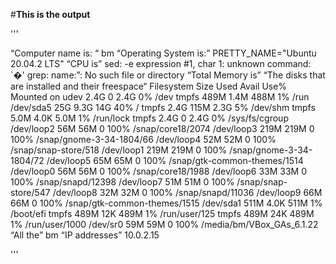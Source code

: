 #**This is the output**

'''

“Computer name is: “ bm
“Operating System is:”
PRETTY_NAME="Ubuntu 20.04.2 LTS"
“CPU is”
sed: -e expression #1, char 1: unknown command: `�'
grep: name:”: No such file or directory
“Total Memory is”
“The disks that are installed and their freespace“
Filesystem      Size  Used Avail Use% Mounted on
udev            2.4G     0  2.4G   0% /dev
tmpfs           489M  1.4M  488M   1% /run
/dev/sda5        25G  9.3G   14G  40% /
tmpfs           2.4G  115M  2.3G   5% /dev/shm
tmpfs           5.0M  4.0K  5.0M   1% /run/lock
tmpfs           2.4G     0  2.4G   0% /sys/fs/cgroup
/dev/loop2       56M   56M     0 100% /snap/core18/2074
/dev/loop3      219M  219M     0 100% /snap/gnome-3-34-1804/66
/dev/loop4       52M   52M     0 100% /snap/snap-store/518
/dev/loop1      219M  219M     0 100% /snap/gnome-3-34-1804/72
/dev/loop5       65M   65M     0 100% /snap/gtk-common-themes/1514
/dev/loop0       56M   56M     0 100% /snap/core18/1988
/dev/loop6       33M   33M     0 100% /snap/snapd/12398
/dev/loop7       51M   51M     0 100% /snap/snap-store/547
/dev/loop8       32M   32M     0 100% /snap/snapd/11036
/dev/loop9       66M   66M     0 100% /snap/gtk-common-themes/1515
/dev/sda1       511M  4.0K  511M   1% /boot/efi
tmpfs           489M   12K  489M   1% /run/user/125
tmpfs           489M   24K  489M   1% /run/user/1000
/dev/sr0         59M   59M     0 100% /media/bm/VBox_GAs_6.1.22
“All the” bm “IP addresses”
10.0.2.15 

'''